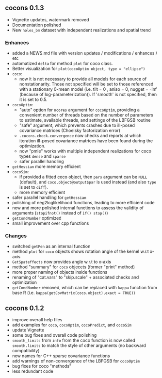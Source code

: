## cocons 0.1.3

- Vignette updates, watermark removed
- Documentation polished
- New `holes_bm` dataset with independent realizations and spatial trend

### Enhances

- added a NEWS.md file with version updates / modifications / enhances / etc
- automatized `delta` for method `plot` for coco class.
- Better visualization for `plot(cocoOptim object, type = "ellipse")`
- `coco`:
  - now it is not necessary to provide all models for each source of nonstationarity. Those not specified will be set to those referenced
  with a stationary 0-mean model (i.e. tilt = 0 , aniso = 0, nugget = -Inf (because of log-parameterization)). If 'smooth' is not specified, then it is set to 0.5.
- `cocoOptim`:
  - "auto" option for `ncores` argument for `cocoOptim`, providing a convenient number of threads based on the number of parameters to estimate, available threads, and settings of the LBFGSB routine
  - "safe" argument, which prevents crashes due to ill-posed covariance matrices (Choelsky factorization error)
  - `.cocons.check.convergence` now checks and reports at which iteration ill-posed covariance matrices have been found during the optimization. 
  - now "pmle" works with multiple independent realizations for coco types `dense` and `sparse`
  - safer parallel handling
- `getHessian` more memory efficient
- `cocoSim`: 
  - if provided a fitted coco object, then `pars` argument can be `NULL` (default), and `coco.object@output$par` is used instead (and also `type` is set to `diff`).
  - more memory efficient
- safer parallel handling for `getHessian`
- polishing of neg2loglikelihood functions, leading to more efficient code
- new and more polished internal functions to assess the validity of arguments (`stopifnot()` instead of `if() stop()`)
- `getCondNumber` optimized
- small improvement over cpp functions

### Changes

- switched `getPen` as an internal function
- method `plot` for `coco` objects shows rotation angle of the kernel w.r.t x-axis
- `GetSpateffects` now provides angle w.r.t to x-axis
- method "summary" for `coco` objecets (former "print" method)
- more proper naming of objects inside functions
- renaming of "cat.vars" to "skip.scale" + associated checks and optimization
- `getCondNumber` removed, which can be replaced with `kappa` function from base R (i.e. `kappa(getCovMatrix(coco.object),exact = TRUE)`)

## cocons 0.1.2

-   improve overall help files
-   add examples for `coco`, `cocoOptim`, `cocoPredict`, and `cocoSim`
-   update Vignette
-   some bug fixes and overall code polishing
-   `smooth_limits` from `info` from the coco function is now called `smooth.limits` to match the style of other arguments (no backward compatibility)
-   new names for C++ sparse covariance functions
-   add warnings of non-convergence of the LBFGSB for `cocoOptim`
-   bug fixes for coco "methods"
-   less redundant code
